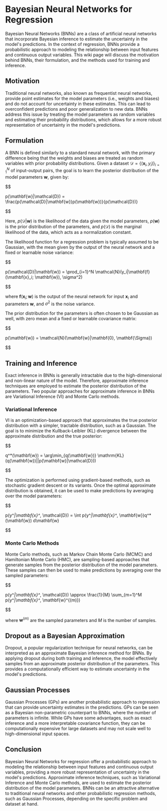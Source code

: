 # Bayesian Neural Networks for Regression

Bayesian Neural Networks (BNNs) are a class of artificial neural networks that incorporate Bayesian inference to estimate the uncertainty in the model's predictions. In the context of regression, BNNs provide a probabilistic approach to modeling the relationship between input features and continuous output variables. This wiki page will discuss the motivation behind BNNs, their formulation, and the methods used for training and inference.

## Motivation

Traditional neural networks, also known as frequentist neural networks, provide point estimates for the model parameters (i.e., weights and biases) and do not account for uncertainty in these estimates. This can lead to overconfident predictions and poor generalization to new data. BNNs address this issue by treating the model parameters as random variables and estimating their probability distributions, which allows for a more robust representation of uncertainty in the model's predictions.

## Formulation

A BNN is defined similarly to a standard neural network, with the primary difference being that the weights and biases are treated as random variables with prior probability distributions. Given a dataset $\mathcal{D} = \{(\mathbf{x}_i, y_i)\}_{i=1}^N$ of input-output pairs, the goal is to learn the posterior distribution of the model parameters $\mathbf{w}$, given by:


$$

p(\mathbf{w}|\mathcal{D}) = \frac{p(\mathcal{D}|\mathbf{w})p(\mathbf{w})}{p(\mathcal{D})}

$$


Here, $p(\mathcal{D}|\mathbf{w})$ is the likelihood of the data given the model parameters, $p(\mathbf{w})$ is the prior distribution of the parameters, and $p(\mathcal{D})$ is the marginal likelihood of the data, which acts as a normalization constant.

The likelihood function for a regression problem is typically assumed to be Gaussian, with the mean given by the output of the neural network and a fixed or learnable noise variance:


$$

p(\mathcal{D}|\mathbf{w}) = \prod_{i=1}^N \mathcal{N}(y_i|\mathbf{f}(\mathbf{x}_i; \mathbf{w}), \sigma^2)

$$


where $\mathbf{f}(\mathbf{x}_i; \mathbf{w})$ is the output of the neural network for input $\mathbf{x}_i$ and parameters $\mathbf{w}$, and $\sigma^2$ is the noise variance.

The prior distribution for the parameters is often chosen to be Gaussian as well, with zero mean and a fixed or learnable covariance matrix:


$$

p(\mathbf{w}) = \mathcal{N}(\mathbf{w}|\mathbf{0}, \mathbf{\Sigma})

$$


## Training and Inference

Exact inference in BNNs is generally intractable due to the high-dimensional and non-linear nature of the model. Therefore, approximate inference techniques are employed to estimate the posterior distribution of the parameters. Two popular approaches for approximate inference in BNNs are Variational Inference (VI) and Monte Carlo methods.

### Variational Inference

VI is an optimization-based approach that approximates the true posterior distribution with a simpler, tractable distribution, such as a Gaussian. The goal is to minimize the Kullback-Leibler (KL) divergence between the approximate distribution and the true posterior:


$$

q^*(\mathbf{w}) = \arg\min_{q(\mathbf{w})} \mathrm{KL}(q(\mathbf{w})||p(\mathbf{w}|\mathcal{D}))

$$


The optimization is performed using gradient-based methods, such as stochastic gradient descent or its variants. Once the optimal approximate distribution is obtained, it can be used to make predictions by averaging over the model parameters:


$$

p(y^*|\mathbf{x}^*, \mathcal{D}) = \int p(y^*|\mathbf{x}^*, \mathbf{w})q^*(\mathbf{w}) d\mathbf{w}

$$


### Monte Carlo Methods

Monte Carlo methods, such as Markov Chain Monte Carlo (MCMC) and Hamiltonian Monte Carlo (HMC), are sampling-based approaches that generate samples from the posterior distribution of the model parameters. These samples can then be used to make predictions by averaging over the sampled parameters:


$$

p(y^*|\mathbf{x}^*, \mathcal{D}) \approx \frac{1}{M} \sum_{m=1}^M p(y^*|\mathbf{x}^*, \mathbf{w}^{(m)})

$$


where $\mathbf{w}^{(m)}$ are the sampled parameters and $M$ is the number of samples.

## Dropout as a Bayesian Approximation

Dropout, a popular regularization technique for neural networks, can be interpreted as an approximate Bayesian inference method for BNNs. By applying dropout during both training and inference, the model effectively samples from an approximate posterior distribution of the parameters. This provides a computationally efficient way to estimate uncertainty in the model's predictions.

## Gaussian Processes

Gaussian Processes (GPs) are another probabilistic approach to regression that can provide uncertainty estimates in the predictions. GPs can be seen as a Bayesian non-parametric counterpart to BNNs, where the number of parameters is infinite. While GPs have some advantages, such as exact inference and a more interpretable covariance function, they can be computationally expensive for large datasets and may not scale well to high-dimensional input spaces.

## Conclusion

Bayesian Neural Networks for regression offer a probabilistic approach to modeling the relationship between input features and continuous output variables, providing a more robust representation of uncertainty in the model's predictions. Approximate inference techniques, such as Variational Inference and Monte Carlo methods, are used to estimate the posterior distribution of the model parameters. BNNs can be an attractive alternative to traditional neural networks and other probabilistic regression methods, such as Gaussian Processes, depending on the specific problem and dataset at hand.
